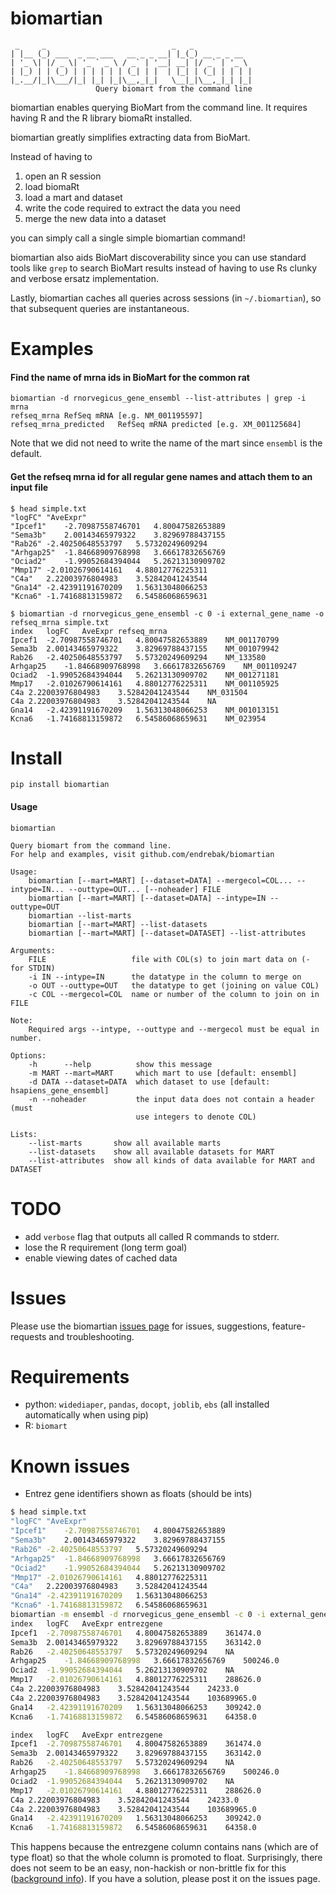 # biomartian

```
 _     _                            _   _
| |__ (_) ___  _ __ ___   __ _ _ __| |_(_) __ _ _ __
| '_ \| |/ _ \| '_ ` _ \ / _` | '__| __| |/ _` | '_ \
| |_) | | (_) | | | | | | (_| | |  | |_| | (_| | | | |
|_.__/|_|\___/|_| |_| |_|\__,_|_|   \__|_|\__,_|_| |_|
                   Query biomart from the command line
```

biomartian enables querying BioMart from the command line. It requires having R and the R library biomaRt installed.

biomartian greatly simplifies extracting data from BioMart.

Instead of having to

1. open an R session
2. load biomaRt
3. load a mart and dataset
4. write the code required to extract the data you need
5. merge the new data into a dataset

you can simply call a single simple biomartian command!

biomartian also aids BioMart discoverability since you can use standard tools like `grep` to search BioMart results instead of having to use Rs clunky and verbose ersatz implementation.

Lastly, biomartian caches all queries across sessions (in `~/.biomartian`), so that subsequent queries are instantaneous.

# Examples

#### Find the name of mrna ids in BioMart for the common rat

```
biomartian -d rnorvegicus_gene_ensembl --list-attributes | grep -i mrna
refseq_mrna	RefSeq mRNA [e.g. NM_001195597]
refseq_mrna_predicted	RefSeq mRNA predicted [e.g. XM_001125684]
```

Note that we did not need to write the name of the mart since `ensembl` is the default.

#### Get the refseq mrna id for all regular gene names and attach them to an input file

```
$ head simple.txt
"logFC"	"AveExpr"
"Ipcef1"	-2.70987558746701	4.80047582653889
"Sema3b"	2.00143465979322	3.82969788437155
"Rab26"	-2.40250648553797	5.57320249609294
"Arhgap25"	-1.84668909768998	3.66617832656769
"Ociad2"	-1.99052684394044	5.26213130909702
"Mmp17"	-2.01026790614161	4.88012776225311
"C4a"	2.22003976804983	3.52842041243544
"Gna14"	-2.42391191670209	1.56313048066253
"Kcna6"	-1.74168813159872	6.54586068659631

$ biomartian -d rnorvegicus_gene_ensembl -c 0 -i external_gene_name -o refseq_mrna simple.txt
index	logFC	AveExpr	refseq_mrna
Ipcef1	-2.70987558746701	4.80047582653889	NM_001170799
Sema3b	2.00143465979322	3.82969788437155	NM_001079942
Rab26	-2.40250648553797	5.57320249609294	NM_133580
Arhgap25	-1.84668909768998	3.66617832656769	NM_001109247
Ociad2	-1.99052684394044	5.26213130909702	NM_001271181
Mmp17	-2.01026790614161	4.88012776225311	NM_001105925
C4a	2.22003976804983	3.52842041243544	NM_031504
C4a	2.22003976804983	3.52842041243544	NA
Gna14	-2.42391191670209	1.56313048066253	NM_001013151
Kcna6	-1.74168813159872	6.54586068659631	NM_023954
```

# Install

```
pip install biomartian
```

#### Usage

```
biomartian

Query biomart from the command line.
For help and examples, visit github.com/endrebak/biomartian

Usage:
    biomartian [--mart=MART] [--dataset=DATA] --mergecol=COL... --intype=IN... --outtype=OUT... [--noheader] FILE
    biomartian [--mart=MART] [--dataset=DATA] --intype=IN --outtype=OUT
    biomartian --list-marts
    biomartian [--mart=MART] --list-datasets
    biomartian [--mart=MART] [--dataset=DATASET] --list-attributes

Arguments:
    FILE                   file with COL(s) to join mart data on (- for STDIN)
    -i IN --intype=IN      the datatype in the column to merge on
    -o OUT --outtype=OUT   the datatype to get (joining on value COL)
    -c COL --mergecol=COL  name or number of the column to join on in FILE

Note:
    Required args --intype, --outtype and --mergecol must be equal in number.

Options:
    -h      --help          show this message
    -m MART --mart=MART     which mart to use [default: ensembl]
    -d DATA --dataset=DATA  which dataset to use [default: hsapiens_gene_ensembl]
    -n --noheader           the input data does not contain a header (must
                            use integers to denote COL)

Lists:
    --list-marts       show all available marts
    --list-datasets    show all available datasets for MART
    --list-attributes  show all kinds of data available for MART and DATASET
```

# TODO

* add `verbose` flag that outputs all called R commands to stderr.
* lose the R requirement (long term goal)
* enable viewing dates of cached data

# Issues

Please use the biomartian [issues page](https://github.com/endrebak/biomartian/issues) for issues, suggestions, feature-requests and troubleshooting.

# Requirements

* python: `widediaper`, `pandas`, `docopt`, `joblib`, `ebs` (all installed automatically when using pip)
* R: `biomart`

# Known issues

* Entrez gene identifiers shown as floats (should be ints)

```bash
$ head simple.txt
"logFC"	"AveExpr"
"Ipcef1"	-2.70987558746701	4.80047582653889
"Sema3b"	2.00143465979322	3.82969788437155
"Rab26"	-2.40250648553797	5.57320249609294
"Arhgap25"	-1.84668909768998	3.66617832656769
"Ociad2"	-1.99052684394044	5.26213130909702
"Mmp17"	-2.01026790614161	4.88012776225311
"C4a"	2.22003976804983	3.52842041243544
"Gna14"	-2.42391191670209	1.56313048066253
"Kcna6"	-1.74168813159872	6.54586068659631
biomartian -m ensembl -d rnorvegicus_gene_ensembl -c 0 -i external_gene_name -o entrezgene ~/Code/biomartian/examples/example_file_no_header_index.txt | head
index	logFC	AveExpr	entrezgene
Ipcef1	-2.70987558746701	4.80047582653889	361474.0
Sema3b	2.00143465979322	3.82969788437155	363142.0
Rab26	-2.40250648553797	5.57320249609294	NA
Arhgap25	-1.84668909768998	3.66617832656769	500246.0
Ociad2	-1.99052684394044	5.26213130909702	NA
Mmp17	-2.01026790614161	4.88012776225311	288626.0
C4a	2.22003976804983	3.52842041243544	24233.0
C4a	2.22003976804983	3.52842041243544	103689965.0
Gna14	-2.42391191670209	1.56313048066253	309242.0
Kcna6	-1.74168813159872	6.54586068659631	64358.0

index	logFC	AveExpr	entrezgene
Ipcef1	-2.70987558746701	4.80047582653889	361474.0
Sema3b	2.00143465979322	3.82969788437155	363142.0
Rab26	-2.40250648553797	5.57320249609294	NA
Arhgap25	-1.84668909768998	3.66617832656769	500246.0
Ociad2	-1.99052684394044	5.26213130909702	NA
Mmp17	-2.01026790614161	4.88012776225311	288626.0
C4a	2.22003976804983	3.52842041243544	24233.0
C4a	2.22003976804983	3.52842041243544	103689965.0
Gna14	-2.42391191670209	1.56313048066253	309242.0
Kcna6	-1.74168813159872	6.54586068659631	64358.0
```

This happens because the entrezgene column contains nans (which are of type float) so that the whole column is promoted to float. Surprisingly, there does not seem to be an easy, non-hackish or non-brittle fix for this ([background info](http://pandas.pydata.org/pandas-docs/stable/gotchas.html#nan-integer-na-values-and-na-type-promotions)). If you have a solution, please post it on the issues page.
